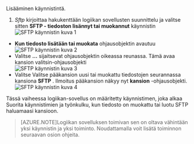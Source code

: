 Lisääminen käynnistintä.

1. *Sftp* kirjoittaa hakukenttään logiikan sovellusten suunnittelu ja valitse sitten **SFTP - tiedoston lisännyt tai muokannut** käynnistin   
![SFTP käynnistin kuva 1](./media/connectors-create-api-sftp/trigger-1.png)  
- **Kun tiedosto lisätään tai muokata** ohjausobjektin avautuu  
![SFTP käynnistin kuva 2](./media/connectors-create-api-sftp/trigger-2.png)  
- Valitse **...** sijaitsevat ohjausobjektin oikeassa reunassa. Tämä avaa kansion valitsin-ohjausobjekti  
![SFTP käynnistin kuva 3](./media/connectors-create-api-sftp/action-1.png)  
- Valitse Valitse pääkansion uusi tai muokattu tiedostojen seurannassa kansiona **SFTP** . Ilmoitus pääkansion näkyy nyt **kansion** -ohjausobjekti.  
![SFTP käynnistin kuva 4](./media/connectors-create-api-sftp/action-2.png)   

Tässä vaiheessa logiikan-sovellus on määritetty käynnistimen, joka alkaa Suorita käynnistimien ja työnkulku, kun tiedosto on muokattu tai luotu SFTP haluamaasi kansioon. 

>[AZURE.NOTE]Logiikan sovelluksen toimivan sen on oltava vähintään yksi käynnistin ja yksi toiminto. Noudattamalla voit lisätä toiminnon seuraavan osion ohjeita.  